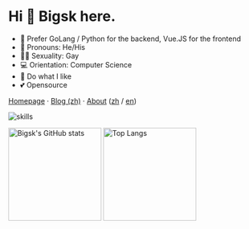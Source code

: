 # Hi 👋 Bigsk here.

- 📝 Prefer GoLang / Python for the backend, Vue.JS for the frontend
- 👨 Pronouns: He/His
- 🏳️‍🌈 Sexuality: Gay
- 💻 Orientation: Computer Science
- 🌟 Do what I like
- 💕 Opensource

[Homepage](https://www.ianxia.com) · [Blog (zh)](https://blog.ianxia.com) · [About](https://www.ianxia.com/en_US/about.html) ([zh](https://www.ianxia.com/zh_CN/about.html) / [en](https://www.ianxia.com/en_US/about.html))

![skills](https://skillicons.dev/icons?i=androidstudio,arduino,au,blender,c,cs,cpp,cmake,css,discord,django,docker,dotnet,electron,express,express,flask,git,github,gitlab,go,grafana,gtk,html,idea,ai,instagram,js,jenkins,jquery,julia,kubernetes,linux,lua,matlab,nestjs,nextjs,nginx,nodejs,perl,ps,php,powershell,pr,py,pytorch,qt,r,raspberrypi,redis,ruby,rust,sass,sqlite,stackoverflow,svg,swift,tauri,tensorflow,twitter,ts,unity,unreal,vercel,vim,visualstudio,vite,vscode,vue,wasm,wordpress,workers)

<img src="https://github-readme-stats-one-bice.vercel.app/api?username=bigsk05&count_private=true&theme=calm&show_icons=true&include_all_commits=true&role=OWNER,ORGANIZATION_MEMBER,COLLABORATOR" alt="Bigsk's GitHub stats" height="185px" /> <img src="https://github-readme-stats-one-bice.vercel.app/api/top-langs/?username=bigsk05&layout=compact&langs_count=8&theme=calm&role=OWNER,ORGANIZATION_MEMBER" alt="Top Langs" height="185px" />